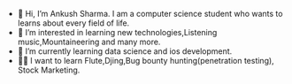 - 👋 Hi, I’m Ankush Sharma. I am a computer science student who wants to learns about every field of life.
- 👀 I’m interested in learning new technologies,Listening music,Mountaineering and many more.
- 🌱 I’m currently learning data science and ios development.
- 🥷🏻  I want to learn Flute,Djing,Bug bounty hunting(penetration testing), Stock Marketing.
